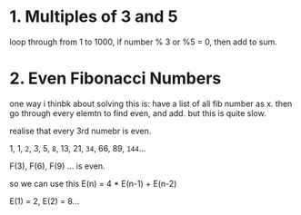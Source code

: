# 1. Multiples of 3 and 5

loop through from 1 to 1000, if number % 3 or %5 = 0, then add to sum. 


# 2. Even Fibonacci Numbers

one way i thinbk about solving this is: have a list of all fib number as x. then go through every elemtn to find even, and add. but this is quite slow. 

realise that every 3rd numebr is even.

1, 1, `2`, 3, 5, `8`, 13, 21, `34`, 66, 89, `144`...

F(3), F(6), F(9) ... is even.

so we can use this E(n) = 4 * E(n-1) + E(n-2)

E(1) = 2, E(2) = 8... 
